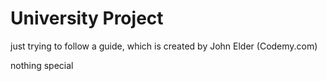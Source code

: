 # University Project

just trying to follow a guide, which is created by John Elder (Codemy.com)

nothing special